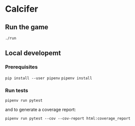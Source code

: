 # Calcifer



## Run the game

`./run`

## Local developemt

### Prerequisites

`pip install --user pipenv`
`pipenv install`

### Run tests

`pipenv run pytest`

and to generate a coverage report:

`pipenv run pytest --cov --cov-report html:coverage_report`

